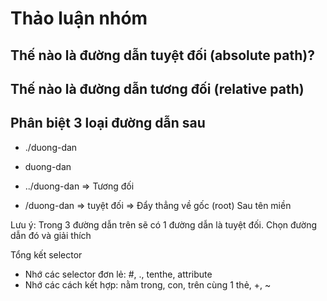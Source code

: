 # Thảo luận nhóm

## Thế nào là đường dẫn tuyệt đối (absolute path)?

## Thế nào là đường dẫn tương đối (relative path)

## Phân biệt 3 loại đường dẫn sau

- ./duong-dan
- duong-dan
- ../duong-dan
  => Tương đối

- /duong-dan => tuyệt đối => Đẩy thẳng về gốc (root) Sau tên miền

Lưu ý: Trong 3 đường dẫn trên sẽ có 1 đường dẫn là tuyệt đối. Chọn đường dẫn đó và giải thích

Tổng kết selector

- Nhớ các selector đơn lẻ: #, ., tenthe, attribute
- Nhớ các cách kết hợp: nằm trong, con, trên cùng 1 thẻ, +, ~
